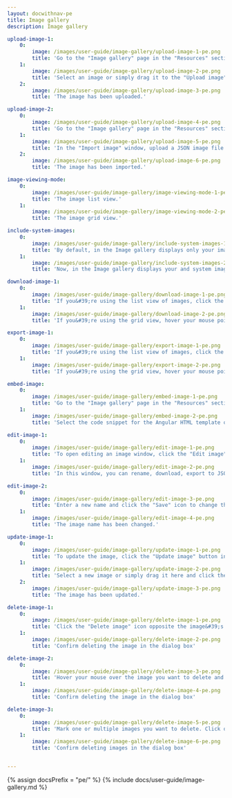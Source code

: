 ```yaml
---
layout: docwithnav-pe
title: Image gallery
description: Image gallery

upload-image-1:
    0:
        image: /images/user-guide/image-gallery/upload-image-1-pe.png
        title: 'Go to the "Image gallery" page in the "Resources" section. Then, click the “Upload image” button in the top right corner of the screen;'
    1:
        image: /images/user-guide/image-gallery/upload-image-2-pe.png
        title: 'Select an image or simply drag it to the "Upload image" window and click "Upload";'
    2:
        image: /images/user-guide/image-gallery/upload-image-3-pe.png
        title: 'The image has been uploaded.'

upload-image-2:
    0:
        image: /images/user-guide/image-gallery/upload-image-4-pe.png
        title: 'Go to the "Image gallery" page in the "Resources" section. Then, click the "Import image" icon in the top right corner of the screen;'
    1:
        image: /images/user-guide/image-gallery/upload-image-5-pe.png
        title: 'In the "Import image" window, upload a JSON image file and click "Import";'
    2:
        image: /images/user-guide/image-gallery/upload-image-6-pe.png
        title: 'The image has been imported.'

image-viewing-mode:
    0:
        image: /images/user-guide/image-gallery/image-viewing-mode-1-pe.png
        title: 'The image list view.'
    1:
        image: /images/user-guide/image-gallery/image-viewing-mode-2-pe.png
        title: 'The image grid view.'

include-system-images:
    0:
        image: /images/user-guide/image-gallery/include-system-images-1-pe.png
        title: 'By default, in the Image gallery displays only your images. Enable the "Include system images" option to view your and the system&#39;s images'
    1:
        image: /images/user-guide/image-gallery/include-system-images-2-pe.png
        title: 'Now, in the Image gallery displays your and system images.'

download-image-1:
    0:
        image: /images/user-guide/image-gallery/download-image-1-pe.png
        title: 'If you&#39;re using the list view of images, click the "Download image" icon next to the image name that you want to export. The image in image file format will be saved to your PC.'
    1:
        image: /images/user-guide/image-gallery/download-image-2-pe.png
        title: 'If you&#39;re using the grid view, hover your mouse pointer over the image you want to export and click the "Download image" icon. The image in image file format will be saved to your PC.'

export-image-1:
    0:
        image: /images/user-guide/image-gallery/export-image-1-pe.png
        title: 'If you&#39;re using the list view of images, click the "Export image to JSON" icon next to the image name that you want to download. The image in JSON format will be saved to your PC.'
    1:
        image: /images/user-guide/image-gallery/export-image-2-pe.png
        title: 'If you&#39;re using the grid view, hover your mouse pointer over the image you want to download and click the "Export image to JSON" icon. The image in JSON format will be saved to your PC.'

embed-image:
    0:
        image: /images/user-guide/image-gallery/embed-image-1-pe.png
        title: 'Go to the "Image gallery" page in the "Resources" section. Click the "Embed image" icon of the corresponding image that you want to embed;'
    1:
        image: /images/user-guide/image-gallery/embed-image-2-pe.png
        title: 'Select the code snippet for the Angular HTML template or for the components based on plain HTML, and copy the corresponding unique link for this image.'

edit-image-1:
    0:
        image: /images/user-guide/image-gallery/edit-image-1-pe.png
        title: 'To open editing an image window, click the "Edit image" icon next to the image name that you want to edit;'
    1:
        image: /images/user-guide/image-gallery/edit-image-2-pe.png
        title: 'In this window, you can rename, download, export to JSON, embed, and update image.'

edit-image-2:
    0:
        image: /images/user-guide/image-gallery/edit-image-3-pe.png
        title: 'Enter a new name and click the "Save" icon to change the image name;'
    1:
        image: /images/user-guide/image-gallery/edit-image-4-pe.png
        title: 'The image name has been changed.'

update-image-1:
    0:
        image: /images/user-guide/image-gallery/update-image-1-pe.png
        title: 'To update the image, click the "Update image" button in the image editing window;'
    1:
        image: /images/user-guide/image-gallery/update-image-2-pe.png
        title: 'Select a new image or simply drag it here and click the "Update" button;'
    2:
        image: /images/user-guide/image-gallery/update-image-3-pe.png
        title: 'The image has been updated.'

delete-image-1:
    0:
        image: /images/user-guide/image-gallery/delete-image-1-pe.png
        title: 'Click the "Delete image" icon opposite the image&#39;s name you want to delete;'
    1:
        image: /images/user-guide/image-gallery/delete-image-2-pe.png
        title: 'Confirm deleting the image in the dialog box'

delete-image-2:
    0:
        image: /images/user-guide/image-gallery/delete-image-3-pe.png
        title: 'Hover your mouse over the image you want to delete and click the "Delete image" icon;'
    1:
        image: /images/user-guide/image-gallery/delete-image-4-pe.png
        title: 'Confirm deleting the image in the dialog box'

delete-image-3:
    0:
        image: /images/user-guide/image-gallery/delete-image-5-pe.png
        title: 'Mark one or multiple images you want to delete. Click on the "Delete" bin icon in the top right corner;'
    1:
        image: /images/user-guide/image-gallery/delete-image-6-pe.png
        title: 'Confirm deleting images in the dialog box'


---
```


{% assign docsPrefix = "pe/" %}
{% include docs/user-guide/image-gallery.md %}